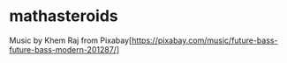 # mathasteroids

Music by Khem Raj from Pixabay[https://pixabay.com/music/future-bass-future-bass-modern-201287/]
